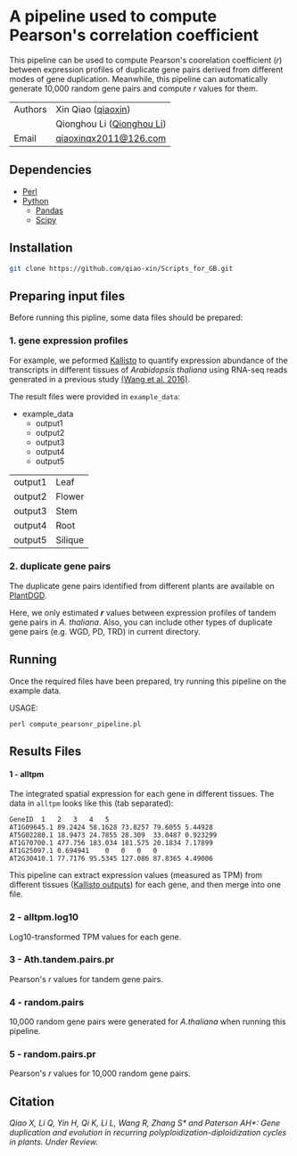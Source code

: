 # A pipeline used to compute Pearson's correlation coefficient  

This pipeline can be used to compute Pearson's coorelation coefficient (*r*) between expression profiles of duplicate gene pairs derived from different modes of gene duplication. Meanwhile, this pipeline can automatically generate 10,000 random gene pairs and compute *r* values for them.

| | |
| --- | --- |
| Authors | Xin Qiao ([qiaoxin](https://github.com/qiao-xin)) |
| | Qionghou Li ([Qionghou Li](https://github.com/LQHHHHH)) |
| Email   | <qiaoxinqx2011@126.com> |

## Dependencies
- [Perl](https://www.perl.org/)
- [Python](https://www.python.org/)
  - [Pandas](http://pandas.pydata.org/)
  - [Scipy](https://www.scipy.org/)
 
 ## Installation

```bash
git clone https://github.com/qiao-xin/Scripts_for_GB.git
```

## Preparing input files

Before running this pipline, some data files should be prepared:

### 1. gene expression profiles

For example, we peformed [Kallisto](http://pachterlab.github.io/kallisto/about.html) to quantify expression abundance of the transcripts in different tissues of *Arabidopsis thaliana* using RNA-seq reads generated in a previous study [(Wang et al. 2016)](http://www.plantphysiol.org/content/172/1/427.abstract). 

The result files were provided in ```example_data```:

- example_data
  - output1
  - output2
  - output3
  - output4
  - output5

|||
| --- | --- |
| output1 | Leaf |
| output2 | Flower |
| output3 | Stem |
| output4 | Root |
| output5 | Silique |

### 2. duplicate gene pairs

The duplicate gene pairs identified from different plants are available on [PlantDGD]().

Here, we only estimated ***r*** values between expression profiles of tandem gene pairs in *A. thaliana*. Also, you can include other types of duplicate gene pairs (e.g. WGD, PD, TRD) in current directory.


## Running

Once the required files have been prepared, try running this pipeline on the example data.

USAGE:
```coding
perl compute_pearsonr_pipeline.pl
```

## Results Files


#### 1 - alltpm
The integrated spatial expression for each gene in different tissues. The data in ```alltpm``` looks like this (tab separated):

```
GeneID	1	2	3	4	5
AT1G09645.1	89.2424	58.1628	73.8257	79.6055	5.44928
AT5G02280.1	18.9473	24.7855	28.309	33.0487	0.923299
AT1G70700.1	477.756	183.034	181.575	20.1834	7.17899
AT1G25097.1	0.694941	0	0	0	0
AT2G30410.1	77.7176	95.5345	127.086	87.8365	4.49006
```
This pipeline can extract expression values (measured as TPM) from different tissues ([Kallisto outputs](https://github.com/qiao-xin/Scripts_for_GB/tree/master/compute_pearson_r/example_data)) for each gene, and then merge into one file.

### 2 - alltpm.log10
Log10-transformed TPM values for each gene.

### 3 - Ath.tandem.pairs.pr
Pearson's *r* values for tandem gene pairs.

### 4 - random.pairs
10,000 random gene pairs were generated for *A.thaliana* when running this pipeline.

### 5 - random.pairs.pr
Pearson's *r* values for 10,000 random gene pairs.

## Citation
*Qiao X, Li Q, Yin H, Qi K, Li L, Wang R, Zhang S\* and Paterson AH\*: Gene duplication and evolution in recurring polyploidization-diploidization cycles in plants. Under Review.*
